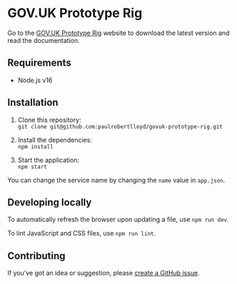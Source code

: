 # GOV.UK Prototype Rig

Go to the [GOV.UK Prototype Rig](https://govuk-prototype-rig.herokuapp.com) website to download the latest version and read the documentation.

## Requirements

* Node.js v16

## Installation

1. Clone this repository:\
`git clone git@github.com:paulrobertlloyd/govuk-prototype-rig.git`

2. Install the dependencies:\
`npm install`

3. Start the application:\
`npm start`

You can change the service name by changing the `name` value in `app.json`.

## Developing locally

To automatically refresh the browser upon updating a file, use `npm run dev`.

To lint JavaScript and CSS files, use `npm run lint`.

## Contributing

If you’ve got an idea or suggestion, please [create a GitHub issue](https://github.com/paulrobertlloyd/govuk-prototype-rig/issues).
